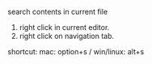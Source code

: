
search contents in current file

1) right click in current editor.
2) right click on navigation tab.

shortcut: mac: option+s / win/linux: alt+s